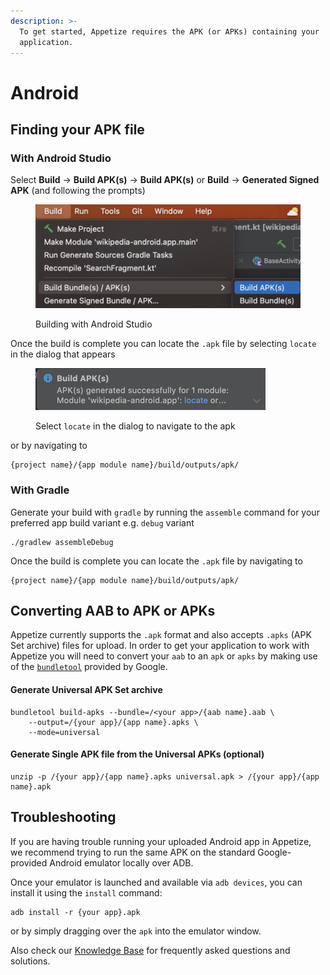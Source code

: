 ```yaml
---
description: >-
  To get started, Appetize requires the APK (or APKs) containing your
  application.
---
```


# Android

## Finding your APK file

### With Android Studio

Select **Build** -> **Build APK(s)** -> **Build APK(s)** or **Build** -> **Generated Signed APK** (and following the prompts)

<figure><img src="../../../.gitbook/assets/image (3) (1) (1) (2).png" alt="" width="563"><figcaption><p>Building with Android Studio</p></figcaption></figure>

Once the build is complete you can locate the `.apk` file by selecting `locate` in the dialog that appears

<figure><img src="../../../.gitbook/assets/Screenshot 2023-05-02 at 15.07.06.png" alt="" width="368"><figcaption><p>Select <code>locate</code> in the dialog to navigate to the apk</p></figcaption></figure>

or by navigating to

```
{project name}/{app module name}/build/outputs/apk/
```

### With Gradle

Generate your build with `gradle` by running the `assemble` command for your preferred app build variant e.g. `debug` variant

```
./gradlew assembleDebug
```

Once the build is complete you can locate the `.apk` file by navigating to

```
{project name}/{app module name}/build/outputs/apk/
```

## Converting AAB to APK or APKs

Appetize currently supports the `.apk` format and also accepts `.apks` (APK Set archive) files for upload. In order to get your application to work with Appetize you will need to convert your `aab` to an `apk`  or `apks` by making use of the [`bundletool`](https://developer.android.com/tools/bundletool) provided by Google.

#### Generate Universal APK Set archive

```shell-session
bundletool build-apks --bundle=/<your app>/{aab name}.aab \
    --output=/{your app}/{app name}.apks \
    --mode=universal
```

#### Generate Single APK file from the Universal APKs (optional)

```
unzip -p /{your app}/{app name}.apks universal.apk > /{your app}/{app name}.apk
```

## Troubleshooting

If you are having trouble running your uploaded Android app in Appetize, we recommend trying to run the same APK on the standard Google-provided Android emulator locally over ADB.

Once your emulator is launched and available via `adb devices`, you can install it using the `install` command:

```
adb install -r {your app}.apk
```

or by simply dragging over the `apk` into the emulator window.

Also check our [Knowledge Base](https://support.appetize.io/) for frequently asked questions and solutions.
